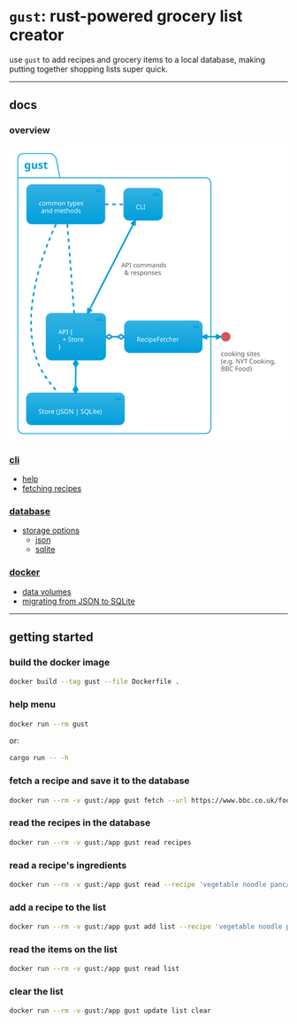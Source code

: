 # `gust`: rust-powered grocery list creator

use `gust` to add recipes and grocery items to a local database,
making putting together shopping lists super quick.

---
## docs

### overview

![`gust` design diagram](./docs/diagrams/design.svg)

### [cli](./docs/cli.md)

- [help](./docs/cli.md#help)
- [fetching recipes](./docs/cli.md#fetching-recipes)

### [database](./docs/database.md)

- [storage options](./docs/database.md#storage-options)
  - [json](./docs/database.md#json)
  - [sqlite](./docs/database.md#sqlite)

### [docker](./docs/docker.md)

- [data volumes](./docker.md#creating-a-gust_data-volume)
- [migrating from JSON to SQLite](./docker.md#migrate-a-json-gust-store-to-sqlite)

---
## getting started

### build the docker image

```bash
docker build --tag gust --file Dockerfile .
```

### help menu

```bash
docker run --rm gust
```

or:

```bash
cargo run -- -h    
```

### fetch a recipe and save it to the database

```bash
docker run --rm -v gust:/app gust fetch --url https://www.bbc.co.uk/food/recipes/vegetable_noodle_pancake_22079
```

### read the recipes in the database

```bash
docker run --rm -v gust:/app gust read recipes
```

### read a recipe's ingredients

```bash
docker run --rm -v gust:/app gust read --recipe 'vegetable noodle pancake'
```

### add a recipe to the list

```bash
docker run --rm -v gust:/app gust add list --recipe 'vegetable noodle pancake'
```

### read the items on the list

```bash
docker run --rm -v gust:/app gust read list
```

### clear the list

```bash
docker run --rm -v gust:/app gust update list clear
```

